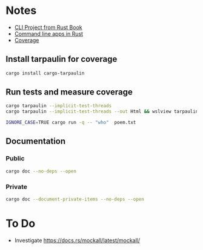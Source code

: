 # Notes

- [CLI Project from Rust Book](https://doc.rust-lang.org/stable/book/ch12-00-an-io-project.html)
- [Command line apps in Rust](https://rust-cli.github.io/book/index.html)
- [Coverage](https://doc.rust-lang.org/rustc/instrument-coverage.html)


## Install tarpaulin for coverage

```bash
cargo install cargo-tarpaulin
```

## Run tests and measure coverage

```bash
cargo tarpaulin --implicit-test-threads
cargo tarpaulin --implicit-test-threads --out Html && wslview tarpaulin-report.html
```


```bash
IGNORE_CASE=TRUE cargo run -q -- "who"  poem.txt
```

## Documentation

### Public

```bash
cargo doc --no-deps --open
```

### Private

```bash
cargo doc --document-private-items --no-deps --open
```

# To Do

- Investigate https://docs.rs/mockall/latest/mockall/